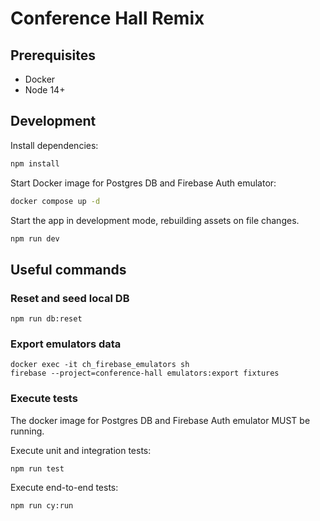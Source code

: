 # Conference Hall Remix

## Prerequisites

- Docker
- Node 14+

## Development

Install dependencies:

```sh
npm install
```

Start Docker image for Postgres DB and Firebase Auth emulator:

```sh
docker compose up -d
```

Start the app in development mode, rebuilding assets on file changes.

```sh
npm run dev
```

## Useful commands

### Reset and seed local DB

```
npm run db:reset
```

### Export emulators data

```
docker exec -it ch_firebase_emulators sh
firebase --project=conference-hall emulators:export fixtures
```

### Execute tests

The docker image for Postgres DB and Firebase Auth emulator MUST be running.

Execute unit and integration tests:

```
npm run test
```

Execute end-to-end tests:

```
npm run cy:run
```
